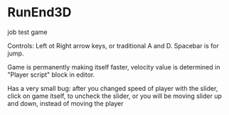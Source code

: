 # RunEnd3D
job test game 


Controls: Left ot Right arrow keys, or traditional A and D. Spacebar is for jump.

Game is permanently making itself faster, velocity value is determined in "Player script" block in editor.

Has a very small bug: after you changed speed of player with the slider, click on game itself, to uncheck the slider, or you will be moving slider up and down, instead of moving the player
